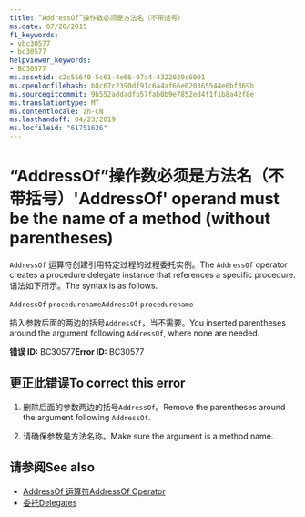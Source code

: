 ```yaml
---
title: “AddressOf”操作数必须是方法名（不带括号）
ms.date: 07/20/2015
f1_keywords:
- vbc30577
- bc30577
helpviewer_keywords:
- BC30577
ms.assetid: c2c55640-5c61-4e66-97a4-4322020c6001
ms.openlocfilehash: b8c67c2390df91c6a4af66e020365544e6bf369b
ms.sourcegitcommit: 9b552addadfb57fab0b9e7852ed4f1f1b8a42f8e
ms.translationtype: MT
ms.contentlocale: zh-CN
ms.lasthandoff: 04/23/2019
ms.locfileid: "61751626"
---
```

# <a name="addressof-operand-must-be-the-name-of-a-method-without-parentheses"></a><span data-ttu-id="2a14d-102">“AddressOf”操作数必须是方法名（不带括号）</span><span class="sxs-lookup"><span data-stu-id="2a14d-102">'AddressOf' operand must be the name of a method (without parentheses)</span></span>
<span data-ttu-id="2a14d-103">`AddressOf` 运算符创建引用特定过程的过程委托实例。</span><span class="sxs-lookup"><span data-stu-id="2a14d-103">The `AddressOf` operator creates a procedure delegate instance that references a specific procedure.</span></span> <span data-ttu-id="2a14d-104">语法如下所示。</span><span class="sxs-lookup"><span data-stu-id="2a14d-104">The syntax is as follows.</span></span>  
  
 <span data-ttu-id="2a14d-105">`AddressOf` `procedurename`</span><span class="sxs-lookup"><span data-stu-id="2a14d-105">`AddressOf` `procedurename`</span></span>  
  
 <span data-ttu-id="2a14d-106">插入参数后面的两边的括号`AddressOf`，当不需要。</span><span class="sxs-lookup"><span data-stu-id="2a14d-106">You inserted parentheses around the argument following `AddressOf`, where none are needed.</span></span>  
  
 <span data-ttu-id="2a14d-107">**错误 ID:** BC30577</span><span class="sxs-lookup"><span data-stu-id="2a14d-107">**Error ID:** BC30577</span></span>  
  
## <a name="to-correct-this-error"></a><span data-ttu-id="2a14d-108">更正此错误</span><span class="sxs-lookup"><span data-stu-id="2a14d-108">To correct this error</span></span>  
  
1. <span data-ttu-id="2a14d-109">删除后面的参数两边的括号`AddressOf`。</span><span class="sxs-lookup"><span data-stu-id="2a14d-109">Remove the parentheses around the argument following `AddressOf`.</span></span>  
  
2. <span data-ttu-id="2a14d-110">请确保参数是方法名称。</span><span class="sxs-lookup"><span data-stu-id="2a14d-110">Make sure the argument is a method name.</span></span>  
  
## <a name="see-also"></a><span data-ttu-id="2a14d-111">请参阅</span><span class="sxs-lookup"><span data-stu-id="2a14d-111">See also</span></span>

- [<span data-ttu-id="2a14d-112">AddressOf 运算符</span><span class="sxs-lookup"><span data-stu-id="2a14d-112">AddressOf Operator</span></span>](../../../visual-basic/language-reference/operators/addressof-operator.md)
- [<span data-ttu-id="2a14d-113">委托</span><span class="sxs-lookup"><span data-stu-id="2a14d-113">Delegates</span></span>](../../../visual-basic/programming-guide/language-features/delegates/index.md)
